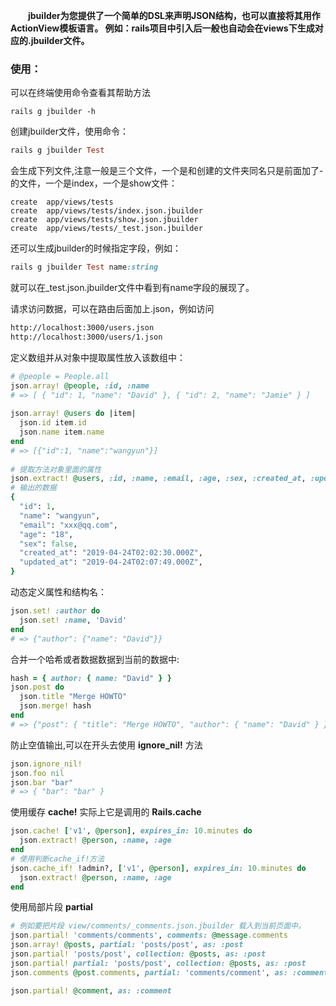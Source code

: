 　　**jbuilder为您提供了一个简单的DSL来声明JSON结构，也可以直接将其用作ActionView模板语言。
例如：rails项目中引入后一般也自动会在views下生成对应的.jbuilder文件。**
### 使用：
可以在终端使用命令查看其帮助方法
```shell
rails g jbuilder -h
```
创建jbuilder文件，使用命令：
```ruby
rails g jbuilder Test
````
会生成下列文件,注意一般是三个文件，一个是和创建的文件夹同名只是前面加了-的文件，一个是index，一个是show文件：
```shell
create  app/views/tests
create  app/views/tests/index.json.jbuilder
create  app/views/tests/show.json.jbuilder
create  app/views/tests/_test.json.jbuilder
```
还可以生成jbuilder的时候指定字段，例如：
```ruby
rails g jbuilder Test name:string
```
就可以在_test.json.jbuilder文件中看到有name字段的展现了。    

请求访问数据，可以在路由后面加上.json，例如访问
```html
http://localhost:3000/users.json 
http://localhost:3000/users/1.json  
```

定义数组并从对象中提取属性放入该数组中：
```ruby
# @people = People.all
json.array! @people, :id, :name
# => [ { "id": 1, "name": "David" }, { "id": 2, "name": "Jamie" } ]
 
json.array! @users do |item| 
  json.id item.id
  json.name item.name
end
# => [{"id":1, "name":"wangyun"}]
 
# 提取方法对象里面的属性 
json.extract! @users, :id, :name, :email, :age, :sex, :created_at, :updated_at
# 输出的数据
{
  "id": 1,
  "name": "wangyun",
  "email": "xxx@qq.com",
  "age": "18",
  "sex": false,
  "created_at": "2019-04-24T02:02:30.000Z",
  "updated_at": "2019-04-24T02:07:49.000Z",
}
``` 

动态定义属性和结构名：
```ruby
json.set! :author do
  json.set! :name, 'David'
end
# => {"author": {"name": "David"}}
```
合并一个哈希或者数据数据到当前的数据中:
```ruby
hash = { author: { name: "David" } }
json.post do
  json.title "Merge HOWTO"
  json.merge! hash
end
# => {"post": { "title": "Merge HOWTO", "author": { "name": "David" } }}
```
防止空值输出,可以在开头去使用 **ignore_nil!** 方法
```ruby
json.ignore_nil!
json.foo nil
json.bar "bar"
# => { "bar": "bar" }
```
使用缓存 **cache!** 实际上它是调用的 **Rails.cache**
```ruby
json.cache! ['v1', @person], expires_in: 10.minutes do
  json.extract! @person, :name, :age
end
# 使用判断cache_if!方法
json.cache_if! !admin?, ['v1', @person], expires_in: 10.minutes do
  json.extract! @person, :name, :age
end
```
使用局部片段 **partial**
```ruby
# 例如要把片段 view/comments/_comments.json.jbuilder 载入到当前页面中。
json.partial! 'comments/comments', comments: @message.comments
json.array! @posts, partial: 'posts/post', as: :post
json.partial! 'posts/post', collection: @posts, as: :post
json.partial! partial: 'posts/post', collection: @posts, as: :post
json.comments @post.comments, partial: 'comments/comment', as: :comment

json.partial! @comment, as: :comment
```